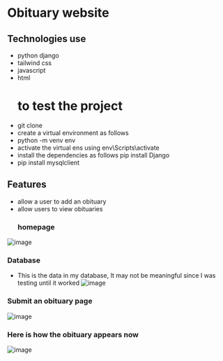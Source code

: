 # Obituary website
## Technologies use
- python django
- tailwind css
- javascript
- html
  # to test the project
 - git clone
 -  create a virtual environment as follows
 -  python -m venv env
 - activate the virtual ens using   env\Scripts\activate
 - install the dependencies as follows   pip install Django
 - pip install mysqlclient
## Features
- allow a user to add an obituary
- allow users to view obituaries
  ### homepage
![image](https://github.com/user-attachments/assets/ee188a16-924d-4db9-a4aa-1609a0ac955d)
### Database
- This is the data in my database, It may not be meaningful since I was testing until it worked
![image](https://github.com/user-attachments/assets/987d4499-3d2a-4fa2-aacb-cefc15c76516)

### Submit an obituary page
![image](https://github.com/user-attachments/assets/5b3ad5a4-8929-454a-8400-e3b47f1feecc)

### Here is how the obituary appears now
![image](https://github.com/user-attachments/assets/8344d51d-607b-4d26-a403-3d68d32c4872)

